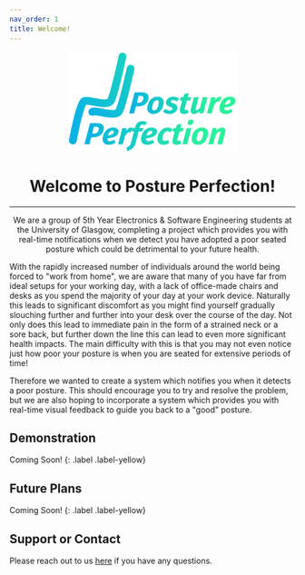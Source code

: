 ```yaml
---
nav_order: 1
title: Welcome!
---
```


<div align="center"> 
  <img src="images/logo.svg" alt="Logo for PosturePerfection" width="300">
  <h1 class="fw-300">Welcome to Posture Perfection!</h1>
  <hr/>
</div>

<div align="center" class="fs-6 fw-300"> 
  We are a group of 5th Year Electronics & Software Engineering students at the University of Glasgow, completing a project which provides you with real-time notifications when we detect you have adopted a poor seated posture which could be detrimental to your future health.
</div>

With the rapidly increased number of individuals around the world being forced to "work from home", we are aware that many of you have far from ideal setups for your working day, with a lack of office-made chairs and desks as you spend the majority of your day at your work device. Naturally this leads to significant discomfort as you might find yourself gradually slouching further and further into your desk over the course of the day. Not only does this lead to immediate pain in the form of a strained neck or a sore back, but further down the line this can lead to even more significant health impacts. The main difficulty with this is that you may not even notice just how poor your posture is when you are seated for extensive periods of time!

Therefore we wanted to create a system which notifies you when it detects a poor posture. This should encourage you to try and resolve the problem, but we are also hoping to incorporate a system which provides you with real-time visual feedback to guide you back to a "good" posture.

## Demonstration

Coming Soon!
{: .label .label-yellow}

## Future Plans

Coming Soon!
{: .label .label-yellow}

## Support or Contact

Please reach out to us [here](/about-us) if you have any questions.